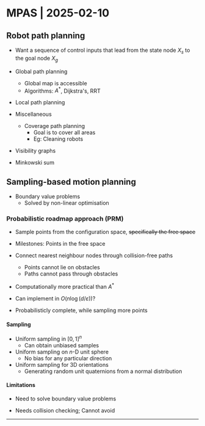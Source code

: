 # MPAS | 2025-02-10

## Robot path planning

- Want a sequence of control inputs that lead from the state node $X_s$ to the goal node $X_g$

- Global path planning
  - Global map is accessible
  - Algorithms: $A^*$, Dijkstra's, RRT
- Local path planning
- Miscellaneous
  - Coverage path planning
    - Goal is to cover all areas
    - Eg: Cleaning robots
- Visibility graphs
- Minkowski sum

## Sampling-based motion planning

- Boundary value problems
  - Solved by non-linear optimisation

### Probabilistic roadmap approach (PRM)

- Sample points from the configuration space, ~~specifically the free space~~
- Milestones: Points in the free space
- Connect nearest neighbour nodes through collision-free paths
  - Points cannot lie on obstacles
  - Paths cannot pass through obstacles

- Computationally more practical than $A^*$
- Can implement in $O(n \log (d / \varepsilon))$?
- Probabilisticly complete, while sampling more points

#### Sampling

- Uniform sampling in $[0, 1]^n$
  - Can obtain unbiased samples
- Uniform sampling on $n$-D unit sphere
  - No bias for any particular direction
- Uniform sampling for 3D orientations
  - Generating random unit quaternions from a normal distribution

#### Limitations

- Need to solve boundary value problems

- Needs collision checking; Cannot avoid

---


